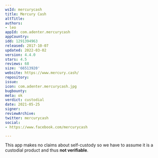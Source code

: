 ```yaml
---
wsId: mercurycash
title: Mercury Cash
altTitle: 
authors:
- leo
appId: com.adenter.mercurycash
appCountry: 
idd: 1291394963
released: 2017-10-07
updated: 2022-03-02
version: 4.4.0
stars: 4.5
reviews: 68
size: '66513920'
website: https://www.mercury.cash/
repository: 
issue: 
icon: com.adenter.mercurycash.jpg
bugbounty: 
meta: ok
verdict: custodial
date: 2021-05-25
signer: 
reviewArchive: 
twitter: mercurycash
social:
- https://www.facebook.com/mercurycash

---
```


This app makes no claims about self-custody so we have to assume it is a
custodial product and thus **not verifiable**.
